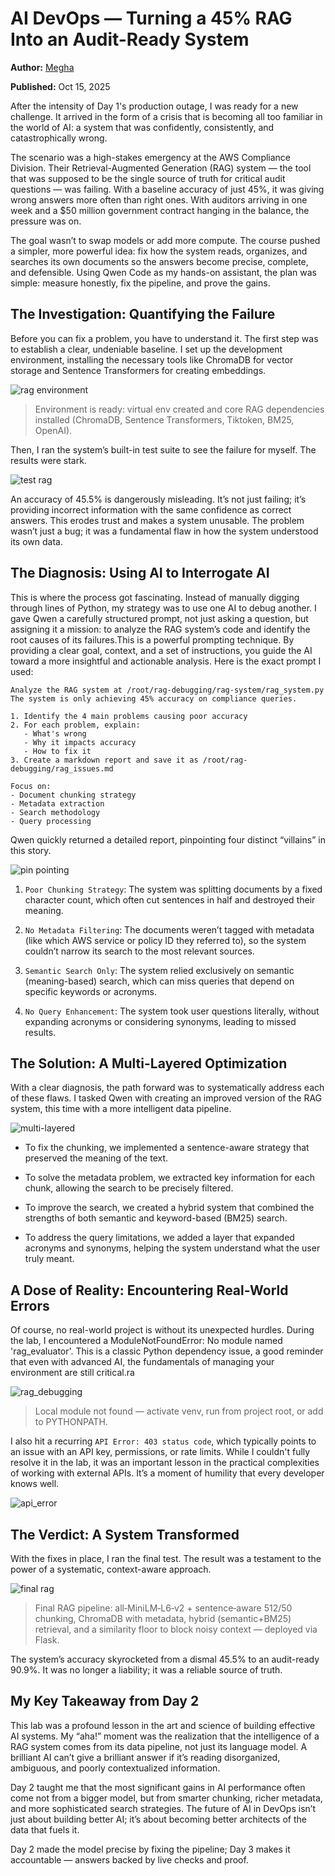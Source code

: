 # AI DevOps — Turning a 45% RAG Into an Audit-Ready System

**Author:** [Megha](https://www.linkedin.com/in/megha-7aa3a0203/)

**Published:** Oct 15, 2025

After the intensity of Day 1's production outage, I was ready for a new challenge. It arrived in the form of a crisis that is becoming all too familiar in the world of AI: a system that was confidently, consistently, and catastrophically wrong.

The scenario was a high-stakes emergency at the AWS Compliance Division. Their Retrieval-Augmented Generation (RAG) system — the tool that was supposed to be the single source of truth for critical audit questions — was failing. With a baseline accuracy of just 45%, it was giving wrong answers more often than right ones. With auditors arriving in one week and a $50 million government contract hanging in the balance, the pressure was on.

The goal wasn’t to swap models or add more compute. The course pushed a simpler, more powerful idea: fix how the system reads, organizes, and searches its own documents so the answers become precise, complete, and defensible. Using Qwen Code as my hands-on assistant, the plan was simple: measure honestly, fix the pipeline, and prove the gains.

## **The Investigation: Quantifying the Failure**
Before you can fix a problem, you have to understand it. The first step was to establish a clear, undeniable baseline. I set up the development environment, installing the necessary tools like ChromaDB for vector storage and Sentence Transformers for creating embeddings.

![rag environment](./images/ai-devops/rag_env.webp)

> Environment is ready: virtual env created and core RAG dependencies installed (ChromaDB, Sentence Transformers, Tiktoken, BM25, OpenAI).

Then, I ran the system’s built-in test suite to see the failure for myself. The results were stark.

![test rag](./images/ai-devops/test_rag.webp)

An accuracy of 45.5% is dangerously misleading. It’s not just failing; it’s providing incorrect information with the same confidence as correct answers. This erodes trust and makes a system unusable. The problem wasn’t just a bug; it was a fundamental flaw in how the system understood its own data.

## **The Diagnosis: Using AI to Interrogate AI**

This is where the process got fascinating. Instead of manually digging through lines of Python, my strategy was to use one AI to debug another. I gave Qwen a carefully structured prompt, not just asking a question, but assigning it a mission: to analyze the RAG system’s code and identify the root causes of its failures.This is a powerful prompting technique. By providing a clear goal, context, and a set of instructions, you guide the AI toward a more insightful and actionable analysis. Here is the exact prompt I used:

```
Analyze the RAG system at /root/rag-debugging/rag-system/rag_system.py
The system is only achieving 45% accuracy on compliance queries.

1. Identify the 4 main problems causing poor accuracy
2. For each problem, explain:
   - What's wrong
   - Why it impacts accuracy
   - How to fix it
3. Create a markdown report and save it as /root/rag-debugging/rag_issues.md

Focus on:
- Document chunking strategy
- Metadata extraction
- Search methodology
- Query processing
```

Qwen quickly returned a detailed report, pinpointing four distinct “villains” in this story.

![pin pointing](./images/ai-devops/pin_point.webp)

1. `Poor Chunking Strategy`: The system was splitting documents by a fixed character count, which often cut sentences in half and destroyed their meaning.

2. `No Metadata Filtering`: The documents weren’t tagged with metadata (like which AWS service or policy ID they referred to), so the system couldn’t narrow its search to the most relevant sources.

3. `Semantic Search Only`: The system relied exclusively on semantic (meaning-based) search, which can miss queries that depend on specific keywords or acronyms.

4. `No Query Enhancement`: The system took user questions literally, without expanding acronyms or considering synonyms, leading to missed results.

## **The Solution: A Multi-Layered Optimization**

With a clear diagnosis, the path forward was to systematically address each of these flaws. I tasked Qwen with creating an improved version of the RAG system, this time with a more intelligent data pipeline.

![multi-layered](./images/ai-devops/multi_layered.webp)

- To fix the chunking, we implemented a sentence-aware strategy that preserved the meaning of the text.

- To solve the metadata problem, we extracted key information for each chunk, allowing the search to be precisely filtered.

- To improve the search, we created a hybrid system that combined the strengths of both semantic and keyword-based (BM25) search.

- To address the query limitations, we added a layer that expanded acronyms and synonyms, helping the system understand what the user truly meant.

## **A Dose of Reality: Encountering Real-World Errors**

Of course, no real-world project is without its unexpected hurdles. During the lab, I encountered a ModuleNotFoundError: No module named 'rag_evaluator'. This is a classic Python dependency issue, a good reminder that even with advanced AI, the fundamentals of managing your environment are still critical.​ra

![rag_debugging](./images/ai-devops/rag_debugging.webp)

> Local module not found — activate venv, run from project root, or add to PYTHONPATH.

I also hit a recurring `API Error: 403 status code`, which typically points to an issue with an API key, permissions, or rate limits. While I couldn't fully resolve it in the lab, it was an important lesson in the practical complexities of working with external APIs. It’s a moment of humility that every developer knows well.

![api_error](./images/ai-devops/api_error.webp)

## **The Verdict: A System Transformed**

With the fixes in place, I ran the final test. The result was a testament to the power of a systematic, context-aware approach.

![final rag](./images/ai-devops/final_rag.webp)

> Final RAG pipeline: all‑MiniLM‑L6‑v2 + sentence‑aware 512/50 chunking, ChromaDB with metadata, hybrid (semantic+BM25) retrieval, and a similarity floor to block noisy context — deployed via Flask.

The system’s accuracy skyrocketed from a dismal 45.5% to an audit-ready 90.9%. It was no longer a liability; it was a reliable source of truth.

## **My Key Takeaway from Day 2**

This lab was a profound lesson in the art and science of building effective AI systems. My “aha!” moment was the realization that the intelligence of a RAG system comes from its data pipeline, not just its language model. A brilliant AI can’t give a brilliant answer if it’s reading disorganized, ambiguous, and poorly contextualized information.

Day 2 taught me that the most significant gains in AI performance often come not from a bigger model, but from smarter chunking, richer metadata, and more sophisticated search strategies. The future of AI in DevOps isn’t just about building better AI; it’s about becoming better architects of the data that fuels it.

Day 2 made the model precise by fixing the pipeline; Day 3 makes it accountable — answers backed by live checks and proof.